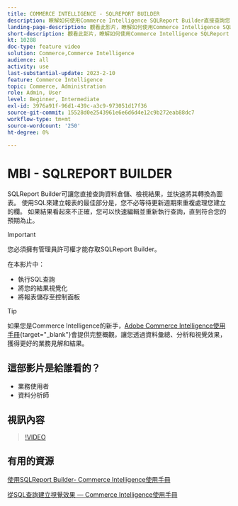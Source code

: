 ```yaml
---
title: COMMERCE INTELLIGENCE - SQLREPORT BUILDER
description: 瞭解如何使用Commerce Intelligence SQLReport Builder直接查詢您的資料倉儲、檢視結果，並快速將其轉換為圖表。
landing-page-description: 觀看此影片，瞭解如何使用Commerce Intelligence SQLReport Builder直接查詢您的資料倉儲、檢視結果，並快速將其轉換為圖表。
short-description: 觀看此影片，瞭解如何使用Commerce Intelligence SQLReport Builder直接查詢您的資料倉儲、檢視結果，並快速將其轉換為圖表。
kt: 10288
doc-type: feature video
solution: Commerce,Commerce Intelligence
audience: all
activity: use
last-substantial-update: 2023-2-10
feature: Commerce Intelligence
topic: Commerce, Administration
role: Admin, User
level: Beginner, Intermediate
exl-id: 3976a91f-96d1-439c-a3c9-973051d17f36
source-git-commit: 15528d0e2543961e6e6d6d4e12c9b272eab88dc7
workflow-type: tm+mt
source-wordcount: '250'
ht-degree: 0%

---
```


# MBI - SQLREPORT BUILDER

SQLReport Builder可讓您直接查詢資料倉儲、檢視結果，並快速將其轉換為圖表。 使用SQL來建立報表的最佳部分是，您不必等待更新週期來重複處理您建立的欄。 如果結果看起來不正確，您可以快速編輯並重新執行查詢，直到符合您的預期為止。

>[!IMPORTANT]
>
>您必須擁有管理員許可權才能存取SQLReport Builder。

在本影片中：

- 執行SQL查詢
- 將您的結果視覺化
- 將報表儲存至控制面板

>[!TIP]
>
>如果您是Commerce Intelligence的新手，[Adobe Commerce Intelligence使用手冊](https://experienceleague.adobe.com/docs/commerce-business-intelligence/mbi/guide-overview.html?lang=zh-Hant){target="_blank"}會提供完整概觀，讓您透過資料彙總、分析和視覺效果，獲得更好的業務見解和結果。

## 這部影片是給誰看的？

- 業務使用者
- 資料分析師

## 視訊內容

>[!VIDEO](https://video.tv.adobe.com/v/342406?quality=12&learn=on)

## 有用的資源

[使用SQLReport Builder- Commerce Intelligence使用手冊](https://experienceleague.adobe.com/docs/commerce-business-intelligence/mbi/analyze/sql/sql-rpt-bldr.html?lang=zh-Hant)

[從SQL查詢建立視覺效果 — Commerce Intelligence使用手冊](https://experienceleague.adobe.com/docs/commerce-business-intelligence/mbi/tutorials/create-visuals-from-sql.html?lang=zh-Hant)
